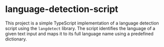 # language-detection-script
This project is a simple TypeScript implementation of a language detection script using the `langdetect` library. The script identifies the language of a given text input and maps it to its full language name using a predefined dictionary.
